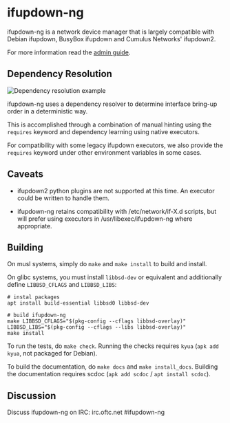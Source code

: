 # ifupdown-ng

ifupdown-ng is a network device manager that is largely compatible with Debian
ifupdown, BusyBox ifupdown and Cumulus Networks' ifupdown2.

For more information read the [admin guide](doc/ADMIN-GUIDE.md).

## Dependency Resolution

![Dependency resolution example](doc/img/dependency-resolution.png)

ifupdown-ng uses a dependency resolver to determine interface bring-up order
in a deterministic way.

This is accomplished through a combination of manual hinting using the `requires`
keyword and dependency learning using native executors.

For compatibility with some legacy ifupdown executors, we also provide the
`requires` keyword under other environment variables in some cases.

## Caveats

* ifupdown2 python plugins are not supported at this time.  An executor could be
  written to handle them.

* ifupdown-ng retains compatibility with /etc/network/if-X.d scripts, but will
  prefer using executors in /usr/libexec/ifupdown-ng where appropriate.

## Building

On musl systems, simply do `make` and `make install` to build and install.

On glibc systems, you must install `libbsd-dev` or equivalent and additionally define `LIBBSD_CFLAGS` and `LIBBSD_LIBS`:

    # instal packages
    apt install build-essential libbsd0 libbsd-dev

    # build ifupdown-ng
    make LIBBSD_CFLAGS="$(pkg-config --cflags libbsd-overlay)" LIBBSD_LIBS="$(pkg-config --cflags --libs libbsd-overlay)"
    make install

To run the tests, do `make check`. Running the checks requires `kyua` (`apk add kyua`, not packaged for Debian).

To build the documentation, do `make docs` and `make install_docs`.  Building
the documentation requires scdoc (`apk add scdoc` / `apt install scdoc`).

## Discussion

Discuss ifupdown-ng on IRC: irc.oftc.net #ifupdown-ng
